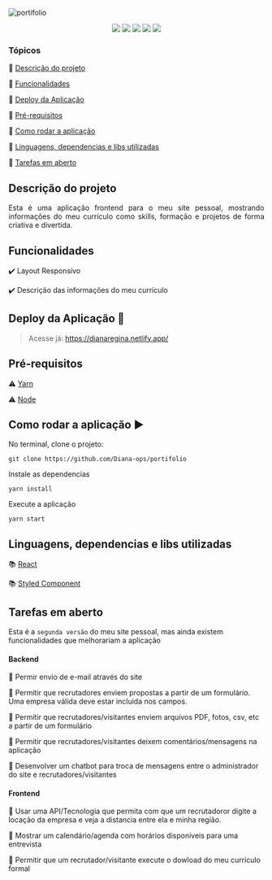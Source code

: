![portifolio](https://user-images.githubusercontent.com/46378210/83368437-297e1100-a38f-11ea-9614-c92cf58ed9f3.PNG)

<p align="center">
  <img src="https://img.shields.io/static/v1?label=react&message=framework&color=blue&style=for-the-badge&logo=REACT"/>
  <img src="https://img.shields.io/static/v1?label=Netlify&message=deploy&color=blue&style=for-the-badge&logo=netlify"/>
  <img src="http://img.shields.io/static/v1?label=License&message=MIT&color=green&style=for-the-badge"/>
  <img src="http://img.shields.io/static/v1?label=STATUS&message=CONCLUIDO&color=GREEN&style=for-the-badge"/>
  <img src="http://img.shields.io/static/v1?label=vers%C3%A3o%20do%20projeto&message=v2.0.0&color=violet&style=for-the-badge&logo=github">
</p>

### Tópicos 

:small_blue_diamond: [Descrição do projeto](#descrição-do-projeto)

:small_blue_diamond: [Funcionalidades](#funcionalidades)

:small_blue_diamond: [Deploy da Aplicação](#deploy-da-aplicação-dash)

:small_blue_diamond: [Pré-requisitos](#pré-requisitos)

:small_blue_diamond: [Como rodar a aplicação](#como-rodar-a-aplicação-arrow_forward)

:small_blue_diamond: [Linguagens, dependencias e libs utilizadas ](#linguagens-dependencias-e-libs-utilizadas)

:small_blue_diamond: [Tarefas em aberto](#tarefas-em-aberto)

## Descrição do projeto 

<p align="justify">
  Esta é uma aplicação frontend para o meu site pessoal, mostrando informações do meu currículo como skills, formação e projetos de forma criativa e divertida. 
</p>

## Funcionalidades

:heavy_check_mark: Layout Responsívo 

:heavy_check_mark: Descrição das informações do meu currículo

## Deploy da Aplicação :dash:

> Acesse já: https://dianaregina.netlify.app/


## Pré-requisitos

:warning: [Yarn](https://yarnpkg.com/lang/pt-BR/docs/install/)

:warning: [Node](https://nodejs.org/en/download/)

## Como rodar a aplicação :arrow_forward:

No terminal, clone o projeto: 

```
git clone https://github.com/Diana-ops/portifolio
```

Instale as dependencias 
```
yarn install
```
Execute a aplicação
```
yarn start
```

## Linguagens, dependencias e libs utilizadas 

:books: [React](https://pt-br.reactjs.org/docs/create-a-new-react-app.html)

:books: [Styled Component](https://styled-components.com/)

## Tarefas em aberto

Esta é a `segunda versão` do meu site pessoal, mas ainda existem funcionalidades que melhorariam a aplicação 

#### Backend 

:memo: Permir envio de e-mail através do site

:memo: Permitir que recrutadores enviem propostas a partir de um formulário. Uma empresa válida deve estar incluida nos campos.  

:memo: Permitir que recrutadores/visitantes enviem arquivos PDF, fotos, csv, etc a partir de um formulário

:memo: Permitir que recrutadores/visitantes deixem comentários/mensagens na aplicação

:memo: Desenvolver um chatbot para troca de mensagens entre o administrador do site e recrutadores/visitantes

#### Frontend

:memo: Usar uma API/Tecnologia que permita com que um recrutadoror digite a locação da empresa e veja a distancia entre ela e minha região. 

:memo: Mostrar um calendário/agenda com horários disponíveis para uma entrevista

:memo: Permitir que um recrutador/visitante execute o dowload do meu currículo formal
